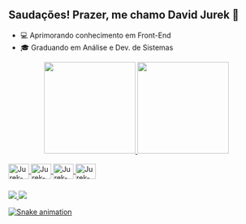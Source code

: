 ## Saudações! Prazer, me chamo David Jurek 👋

- 💻 Aprimorando conhecimento em Front-End
- 🎓 Graduando em Análise e Dev. de Sistemas

<div align="center">
  <a href="https://github.com/jurek-dev">
  <img height="180em" src="https://github-readme-stats.vercel.app/api?username=jurek-dev&show_icons=true&theme=dark&include_all_commits=true&count_private=true"/>
  <img height="180em" src="https://github-readme-stats.vercel.app/api/top-langs/?username=jurek-dev&layout=compact&langs_count=7&theme=dark"/>
</div>
  
<div style="display: inline_block"><br>
  <img align="center" alt="Jurek-vscode" height="30" width="40" src="https://cdn.jsdelivr.net/gh/devicons/devicon/icons/vscode/vscode-original.svg"/>
  <img align="center" alt="Jurek-JS" height="30" width="40" src="https://cdn.jsdelivr.net/gh/devicons/devicon/icons/javascript/javascript-original.svg"/>
  <img align="center" alt="Jurek-HTML5" height="30" width="40" src="https://cdn.jsdelivr.net/gh/devicons/devicon/icons/html5/html5-original.svg"/>
  <img align="center" alt="Jurek-CSS3" height="30" width="40" src="https://cdn.jsdelivr.net/gh/devicons/devicon/icons/css3/css3-original.svg"/>
</div>
  
  ###
  
<div>
  <img src="https://img.shields.io/badge/LinkedIn-0077B5?style=for-the-badge&logo=linkedin&logoColor=white"/>
  <img src="https://img.shields.io/badge/Instagram-E4405F?style=for-the-badge&logo=instagram&logoColor=white"/>
</div>
  
  
  ![Snake animation](https://github.com/jurek-dev/jurek-dev/blob/output/github-contribution-grid-snake.svg)
